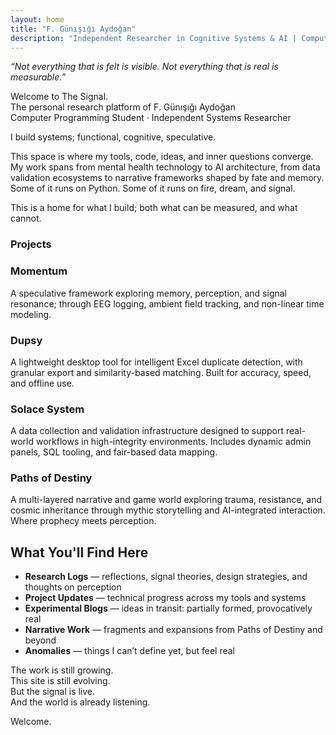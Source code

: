 ```yaml
---
layout: home
title: "F. Günışığı Aydoğan"
description: "Independent Researcher in Cognitive Systems & AI | Computer Programming Student"
---
```


<em>“Not everything that is felt is visible. Not everything that is real is measurable.”</em>

Welcome to The Signal.  
The personal research platform of F. Günışığı Aydoğan  
Computer Programming Student · Independent Systems Researcher

I build systems; functional, cognitive, speculative.

This space is where my tools, code, ideas, and inner questions converge. My work spans from mental health technology to AI architecture, from data validation ecosystems to narrative frameworks shaped by fate and memory. Some of it runs on Python. Some of it runs on fire, dream, and signal.

This is a home for what I build; both what can be measured, and what cannot.

<h3><strong>Projects</strong></h3>

<h3><strong>Momentum</strong></h3>
A speculative framework exploring memory, perception, and signal resonance; through EEG logging, ambient field tracking, and non-linear time modeling.

<h3><strong>Dupsy</strong></h3>
A lightweight desktop tool for intelligent Excel duplicate detection, with granular export and similarity-based matching. Built for accuracy, speed, and offline use.

<h3><strong>Solace System</strong></h3>  
A data collection and validation infrastructure designed to support real-world workflows in high-integrity environments. Includes dynamic admin panels, SQL tooling, and fair-based data mapping.

<h3><strong>Paths of Destiny</strong></h3>  
A multi-layered narrative and game world exploring trauma, resistance, and cosmic inheritance through mythic storytelling and AI-integrated interaction. Where prophecy meets perception.

<h2><strong>What You'll Find Here</strong></h2>

- **Research Logs** — reflections, signal theories, design strategies, and thoughts on perception  
- **Project Updates** — technical progress across my tools and systems  
- **Experimental Blogs** — ideas in transit: partially formed, provocatively real  
- **Narrative Work** — fragments and expansions from Paths of Destiny and beyond  
- **Anomalies** — things I can’t define yet, but feel real  

The work is still growing.  
This site is still evolving.  
But the signal is live.  
And the world is already listening.

Welcome.
